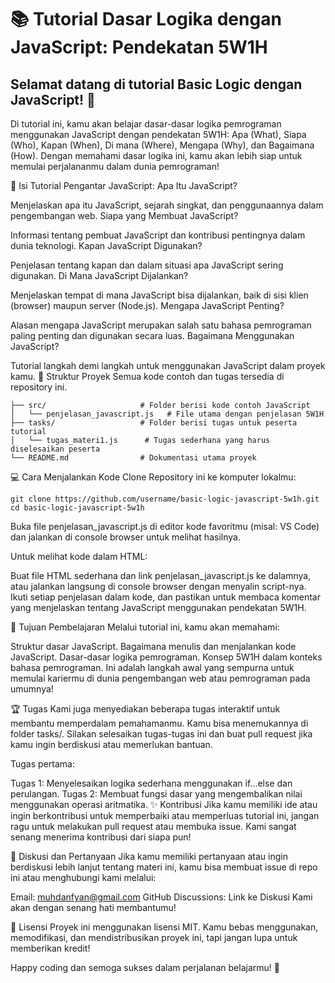 
# 📚 Tutorial Dasar Logika dengan JavaScript: Pendekatan 5W1H
## Selamat datang di tutorial Basic Logic dengan JavaScript! 🎉

Di tutorial ini, kamu akan belajar dasar-dasar logika pemrograman menggunakan JavaScript dengan pendekatan 5W1H: Apa (What), Siapa (Who), Kapan (When), Di mana (Where), Mengapa (Why), dan Bagaimana (How). Dengan memahami dasar logika ini, kamu akan lebih siap untuk memulai perjalananmu dalam dunia pemrograman!

📝 Isi Tutorial
Pengantar JavaScript: Apa Itu JavaScript?

Menjelaskan apa itu JavaScript, sejarah singkat, dan penggunaannya dalam pengembangan web.
Siapa yang Membuat JavaScript?

Informasi tentang pembuat JavaScript dan kontribusi pentingnya dalam dunia teknologi.
Kapan JavaScript Digunakan?

Penjelasan tentang kapan dan dalam situasi apa JavaScript sering digunakan.
Di Mana JavaScript Dijalankan?

Menjelaskan tempat di mana JavaScript bisa dijalankan, baik di sisi klien (browser) maupun server (Node.js).
Mengapa JavaScript Penting?

Alasan mengapa JavaScript merupakan salah satu bahasa pemrograman paling penting dan digunakan secara luas.
Bagaimana Menggunakan JavaScript?

Tutorial langkah demi langkah untuk menggunakan JavaScript dalam proyek kamu.
📂 Struktur Proyek
Semua kode contoh dan tugas tersedia di repository ini.

```
├── src/                     # Folder berisi kode contoh JavaScript
│   └── penjelasan_javascript.js   # File utama dengan penjelasan 5W1H
├── tasks/                   # Folder berisi tugas untuk peserta tutorial
│   └── tugas_materi1.js      # Tugas sederhana yang harus diselesaikan peserta
└── README.md                # Dokumentasi utama proyek
```

💻 Cara Menjalankan Kode
Clone Repository ini ke komputer lokalmu:

```
git clone https://github.com/username/basic-logic-javascript-5w1h.git
cd basic-logic-javascript-5w1h
```
Buka file penjelasan_javascript.js di editor kode favoritmu (misal: VS Code) dan jalankan di console browser untuk melihat hasilnya.

Untuk melihat kode dalam HTML:

Buat file HTML sederhana dan link penjelasan_javascript.js ke dalamnya, atau jalankan langsung di console browser dengan menyalin script-nya.
Ikuti setiap penjelasan dalam kode, dan pastikan untuk membaca komentar yang menjelaskan tentang JavaScript menggunakan pendekatan 5W1H.

🎯 Tujuan Pembelajaran
Melalui tutorial ini, kamu akan memahami:

Struktur dasar JavaScript.
Bagaimana menulis dan menjalankan kode JavaScript.
Dasar-dasar logika pemrograman.
Konsep 5W1H dalam konteks bahasa pemrograman.
Ini adalah langkah awal yang sempurna untuk memulai kariermu di dunia pengembangan web atau pemrograman pada umumnya!

🏆 Tugas
Kami juga menyediakan beberapa tugas interaktif untuk membantu memperdalam pemahamanmu. Kamu bisa menemukannya di folder tasks/. Silakan selesaikan tugas-tugas ini dan buat pull request jika kamu ingin berdiskusi atau memerlukan bantuan.

Tugas pertama:

Tugas 1: Menyelesaikan logika sederhana menggunakan if...else dan perulangan.
Tugas 2: Membuat fungsi dasar yang mengembalikan nilai menggunakan operasi aritmatika.
✨ Kontribusi
Jika kamu memiliki ide atau ingin berkontribusi untuk memperbaiki atau memperluas tutorial ini, jangan ragu untuk melakukan pull request atau membuka issue. Kami sangat senang menerima kontribusi dari siapa pun!

🤝 Diskusi dan Pertanyaan
Jika kamu memiliki pertanyaan atau ingin berdiskusi lebih lanjut tentang materi ini, kamu bisa membuat issue di repo ini atau menghubungi kami melalui:

Email: muhdanfyan@gmail.com
GitHub Discussions: Link ke Diskusi
Kami akan dengan senang hati membantumu!

📜 Lisensi
Proyek ini menggunakan lisensi MIT. Kamu bebas menggunakan, memodifikasi, dan mendistribusikan proyek ini, tapi jangan lupa untuk memberikan kredit!

Happy coding dan semoga sukses dalam perjalanan belajarmu! 🚀

